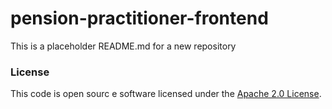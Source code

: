 
# pension-practitioner-frontend
  
This is a placeholder README.md for a new repository

### License

This code is open sourc e software licensed under the [Apache 2.0 License]("http://www.apache.org/licenses/LICENSE-2.0.html").
